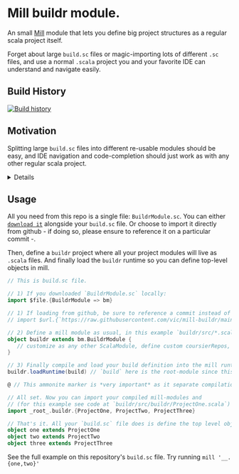# Mill buildr module.

An small [Mill](https://github.com/com-lihaoyi/mill) module that lets you define 
big project structures as a regular scala project itself.

Forget about large `build.sc` files or magic-importing lots of different `.sc` files, 
and use a normal `.scala` project you and your favorite IDE can understand and navigate easily.

## Build History

[![Build history](https://buildstats.info/github/chart/vic/mill-buildr?branch=main)](https://github.com/vic/mill-buildr/actions)

## Motivation

Splitting large `build.sc` files into different re-usable modules should be easy, and IDE navigation and code-completion should just work
as with any other regular scala project.


<details>



One of the cool things about Mill is that its build definitions are loaded from ammonite-magic-infused `build.sc` file.

However when projects innevitably grow big you might find the need to split that huge `build.sc` of yours into smaller `.sc` files.

Perhaps some `.sc` files for shared settings (eg, versions/ivyDeps/mvnRepos, scalac-options, common tasks, reusable mill-modules) 
and maybe others for the many components that make your big project (eg, models, daos, service-ifaces, web-server, etc).


However some IDEs/editors have difficulties finding code references between `.sc` files and not providing code-completion can
hurt developer experience specially for those who still need the IDE to help with completions and moving around files.


This tiny project was a hack we found thanks to ammonite magic imports that allowed us to split the build definition into a
scala project on its own right. So that anyone who knows a little of scala can edit the project definition comfortably from their IDE.


</details>

## Usage

All you need from this repo is a single file: `BuildrModule.sc`. 
You can either [`download it`](https://raw.githubusercontent.com/vic/mill-buildr/main/BuildrModule.sc) alongside your
`build.sc` file. 
Or choose to import it directly from github - if doing so, please ensure to reference it on a particular commit -.

Then, define a `buildr` project where all your project modules will live as `.scala` files.
And finally load the `buildr` runtime so you can define top-level objects in mill.


<!-- Keep updated with the raw contents of build.sc from this repo. -->
```scala
// This is build.sc file.

// 1) If you downloaded `BuildrModule.sc` locally:
import $file.{BuildrModule => bm}

// 1) If loading from github, be sure to reference a commit instead of main branch:
// import $url.{`https://raw.githubusercontent.com/vic/mill-buildr/main/BuildrModule.sc` => bm}

// 2) Define a mill module as usual, in this example `buildr/src/*.scala`
object buildr extends bm.BuildrModule {
   // customize as any other ScalaModule, define custom coursierRepos, add ivyDeps, etc.
}

// 3) Finally compile and load your build definition into the mill runtime.
buildr.loadRuntime(build) // `build` here is the root-module since this file is named `build.sc`

@ // This ammonite marker is *very important* as it separate compilation units.

// All set. Now you can import your compiled mill-modules and
// (for this example see code at `buildr/src/buildr/ProjectOne.scala`)
import _root_.buildr.{ProjectOne, ProjectTwo, ProjectThree}

// That's it. All your `build.sc` file does is define the top level objects.
object one extends ProjectOne
object two extends ProjectTwo
object three extends ProjectThree
```

See the full example on this repository's `build.sc` file. Try running `mill '__.{one,two}'`
